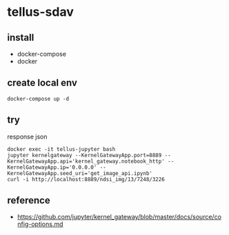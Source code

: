 # tellus-sdav

## install
- docker-compose
- docker

## create local env
```
docker-compose up -d
```

## try
response json
```
docker exec -it tellus-jupyter bash
jupyter kernelgateway --KernelGatewayApp.port=8889 --KernelGatewayApp.api='kernel_gateway.notebook_http' --KernelGatewayApp.ip='0.0.0.0' --KernelGatewayApp.seed_uri='get_image_api.ipynb'
curl -i http://localhost:8889/ndsi_img/13/7248/3226
```

## reference
- https://github.com/jupyter/kernel_gateway/blob/master/docs/source/config-options.md

